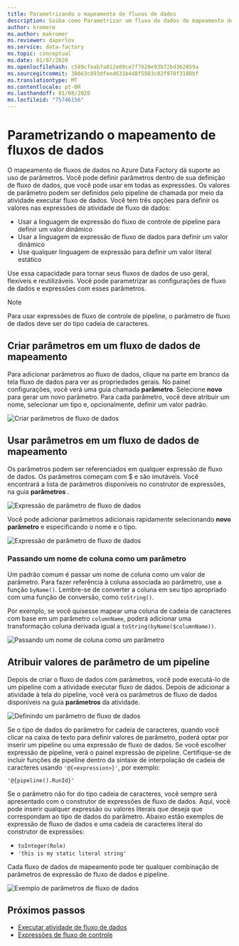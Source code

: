 ```yaml
---
title: Parametrizando o mapeamento de fluxos de dados
description: Saiba como Parametrizar um fluxo de dados de mapeamento de pipelines data factory
author: kromerm
ms.author: makromer
ms.reviewer: daperlov
ms.service: data-factory
ms.topic: conceptual
ms.date: 01/07/2020
ms.openlocfilehash: c589cfeab7a812e09ce7f7620e93b72bd362859a
ms.sourcegitcommit: 380e3c893dfeed631b4d8f5983c02f978f3188bf
ms.translationtype: MT
ms.contentlocale: pt-BR
ms.lasthandoff: 01/08/2020
ms.locfileid: "75746156"
---
```

# <a name="parameterizing-mapping-data-flows"></a>Parametrizando o mapeamento de fluxos de dados

O mapeamento de fluxos de dados no Azure Data Factory dá suporte ao uso de parâmetros. Você pode definir parâmetros dentro de sua definição de fluxo de dados, que você pode usar em todas as expressões. Os valores de parâmetro podem ser definidos pelo pipeline de chamada por meio da atividade executar fluxo de dados. Você tem três opções para definir os valores nas expressões de atividade de fluxo de dados:

* Usar a linguagem de expressão do fluxo de controle de pipeline para definir um valor dinâmico
* Usar a linguagem de expressão de fluxo de dados para definir um valor dinâmico
* Use qualquer linguagem de expressão para definir um valor literal estático

Use essa capacidade para tornar seus fluxos de dados de uso geral, flexíveis e reutilizáveis. Você pode parametrizar as configurações de fluxo de dados e expressões com esses parâmetros.

> [!NOTE]
> Para usar expressões de fluxo de controle de pipeline, o parâmetro de fluxo de dados deve ser do tipo cadeia de caracteres.

## <a name="create-parameters-in-a-mapping-data-flow"></a>Criar parâmetros em um fluxo de dados de mapeamento

Para adicionar parâmetros ao fluxo de dados, clique na parte em branco da tela fluxo de dados para ver as propriedades gerais. No painel configurações, você verá uma guia chamada **parâmetro**. Selecione **novo** para gerar um novo parâmetro. Para cada parâmetro, você deve atribuir um nome, selecionar um tipo e, opcionalmente, definir um valor padrão.

![Criar parâmetros de fluxo de dados](media/data-flow/create-params.png "Criar parâmetros de fluxo de dados")

## <a name="use-parameters-in-a-mapping-data-flow"></a>Usar parâmetros em um fluxo de dados de mapeamento 

Os parâmetros podem ser referenciados em qualquer expressão de fluxo de dados. Os parâmetros começam com $ e são imutáveis. Você encontrará a lista de parâmetros disponíveis no construtor de expressões, na guia **parâmetros** .

![Expressão de parâmetro de fluxo de dados](media/data-flow/parameter-expression.png "Expressão de parâmetro de fluxo de dados")

Você pode adicionar parâmetros adicionais rapidamente selecionando **novo parâmetro** e especificando o nome e o tipo.

![Expressão de parâmetro de fluxo de dados](media/data-flow/new-parameter-expression.png "Expressão de parâmetro de fluxo de dados")

### <a name="passing-in-a-column-name-as-a-parameter"></a>Passando um nome de coluna como um parâmetro

Um padrão comum é passar um nome de coluna como um valor de parâmetro. Para fazer referência à coluna associada ao parâmetro, use a função `byName()`. Lembre-se de converter a coluna em seu tipo apropriado com uma função de conversão, como `toString()`.

Por exemplo, se você quisesse mapear uma coluna de cadeia de caracteres com base em um parâmetro `columnName`, poderá adicionar uma transformação coluna derivada igual a `toString(byName($columnName))`.

![Passando um nome de coluna como um parâmetro](media/data-flow/parameterize-column-name.png "Passando um nome de coluna como um paramete")

## <a name="assign-parameter-values-from-a-pipeline"></a>Atribuir valores de parâmetro de um pipeline

Depois de criar o fluxo de dados com parâmetros, você pode executá-lo de um pipeline com a atividade executar fluxo de dados. Depois de adicionar a atividade à tela do pipeline, você verá os parâmetros de fluxo de dados disponíveis na guia **parâmetros** da atividade.

![Definindo um parâmetro de fluxo de dados](media/data-flow/parameter-assign.png "Definindo um parâmetro de fluxo de dados")

Se o tipo de dados do parâmetro for cadeia de caracteres, quando você clicar na caixa de texto para definir valores de parâmetro, poderá optar por inserir um pipeline ou uma expressão de fluxo de dados. Se você escolher expressão de pipeline, verá o painel expressão de pipeline. Certifique-se de incluir funções de pipeline dentro da sintaxe de interpolação de cadeia de caracteres usando `'@{<expression>}'`, por exemplo:

```'@{pipeline().RunId}'```

Se o parâmetro não for do tipo cadeia de caracteres, você sempre será apresentado com o construtor de expressões de fluxo de dados. Aqui, você pode inserir qualquer expressão ou valores literais que deseja que correspondam ao tipo de dados do parâmetro. Abaixo estão exemplos de expressão de fluxo de dados e uma cadeia de caracteres literal do construtor de expressões:

* ```toInteger(Role)```
* ```'this is my static literal string'```

Cada fluxo de dados de mapeamento pode ter qualquer combinação de parâmetros de expressão de fluxo de dados e pipeline. 

![Exemplo de parâmetros de fluxo de dados](media/data-flow/parameter-example.png "Exemplo de parâmetros de fluxo de dados")



## <a name="next-steps"></a>Próximos passos
* [Executar atividade de fluxo de dados](control-flow-execute-data-flow-activity.md)
* [Expressões de fluxo de controle](control-flow-expression-language-functions.md)
